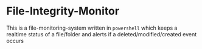 # File-Integrity-Monitor

This is a file-monitoring-system written in ```powershell``` which keeps a realtime status of a file/folder and alerts if a deleted/modified/created event occurs
